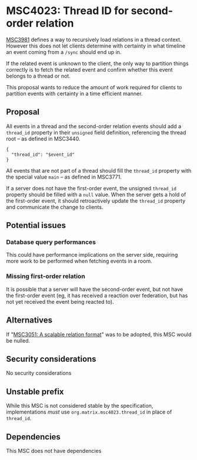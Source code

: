 # MSC4023: Thread ID for second-order relation

[MSC3981](https://github.com/matrix-org/matrix-spec-proposals/pull/3981) defines
a way to recursively load relations in a thread context. However this does not
let clients determine with certainty in what timeline an event coming from a `/sync`
should end up in.

If the related event is unknown to the client, the only way to partition things
correctly is to fetch the related event and confirm whether this event belongs to
a thread or not.

This proposal wants to reduce the amount of work required for clients to partition
events with certainty in a time efficient manner.

## Proposal

All events in a thread and the second-order relation events should add a `thread_id`
property in their `unsigned` field definition, referencing the thread root – as
defined in MSC3440.

```jsonc
{
  "thread_id": "$event_id"
}
```

All events that are not part of a thread should fill the `thread_id` property with
the special value `main` – as defined in MSC3771.

If a server does not have the first-order event, the unsigned `thread_id` property
should be filled with a `null` value. When the server gets a hold of the first-order
event, it should retroactively update the `thread_id` property and communicate the
change to clients.

## Potential issues

### Database query performances

This could have performance implications on the server side, requiring more work
to be performed when fetching events in a room.

### Missing first-order relation

It is possible that a server will have the second-order event, but not have the
first-order event (eg, it has received a reaction over federation, but has not
yet received the event being reacted to).

## Alternatives

If "[MSC3051: A scalable relation format](https://github.com/matrix-org/matrix-spec-proposals/pull/3051)"
was to be adopted, this MSC would be nulled.

## Security considerations

No security considerations

## Unstable prefix

While this MSC is not considered stable by the specification, implementations _must_ use
`org.matrix.msc4023.thread_id` in place of `thread_id`.

## Dependencies

This MSC does not have dependencies
